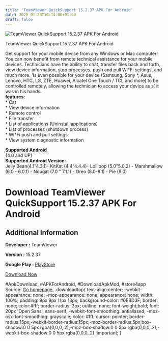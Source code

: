 ```yaml
---
title: 'TeamViewer QuickSupport 15.2.37 APK For Android'
date: 2020-01-28T16:14:00+01:00
draft: false
---
```


![TeamViewer QuickSupport 15.2.37 APK For Android](https://i1.wp.com/apkhome.net/wp-content/uploads/2020/01/TeamViewer-QuickSupport-15.2.37.png "TeamViewer QuickSupport 15.2.37 APK For Android")

  

TeamViewer QuickSupport 15.2.37 APK For Android

Get support for your mobile device from any Windows or Mac computer! You can now benefit from remote technical assistance for your mobile devices. Technicians have the ability to chat, transfer files back and forth, view device information, stop processes, push and pull Wi\*Fi settings, and much more. 'is even possible for your device (Samsung, Sony \*, Asus, Lenovo, HTC, LG, ZTE, Huawei, Alcatel One Touch / TCL and more) to be controlled remotely, allowing the technician to access your device as s' it was in his hands.  
**features:**  
\* Cat  
\* View device information  
\* Remote control  
\* File transfer  
\* List of applications (Uninstall applications)  
\* List of processes (shutdown process)  
\* Wi\*Fi push and pull settings  
\* View system diagnostic information

**Supported Android**  
{4.0 and UP}  
**Supported Android Version**:-  
Jelly Bean(4.1"4.3.1)- KitKat (4.4"4.4.4)- Lollipop (5.0"5.0.2) - Marshmallow (6.0 - 6.0.1) - Nougat (7.0 " 7.1.1) - Oreo (8.0-8.1) - Pie (9.0)

Download TeamViewer QuickSupport 15.2.37 APK For Android
========================================================

Additional Information
----------------------

**Developer :** TeamViewer

**Version :** 15.2.37

**Google Play :** [PlayStore](https://play.google.com/store/apps/details?id=com.teamviewer.quicksupport.market)

  

[Download Now](https://store4app.co/post/teamviewer-quicksupport-15-2-37-apk-for-android_1580220927)

  
#ApkDownload, #APKForAndroid, #DownloadApkMod, #store4app  
Source: [Go homepage.](https://store4app.co/post/teamviewer-quicksupport-15-2-37-apk-for-android_1580220927) .downloadtop{ text-align:center; -webkit-appearance: none; -moz-appearance: none; appearance: none; width: 100%; padding: 9px 9px 11px 13px; background-color: #0EBD3F; border: none; color:#fff; border-radius: 3px; outline: none; font-weight;bold; font: 20px 'Open Sans', sans-serif; -webkit-font-smoothing: antialiased; -moz-osx-font-smoothing: grayscale; color: #fff; cursor: pointer; border-radius:15px;-webkit-border-radius:15px;-moz-border-radius:5px;box-shadow:0 0 5px rgba(0,0,0,.2);-moz-box-shadow:0 0 5px rgba(0,0,0,.2);-webkit-box-shadow:0 0 5px rgba(0,0,0,.2) !important; }